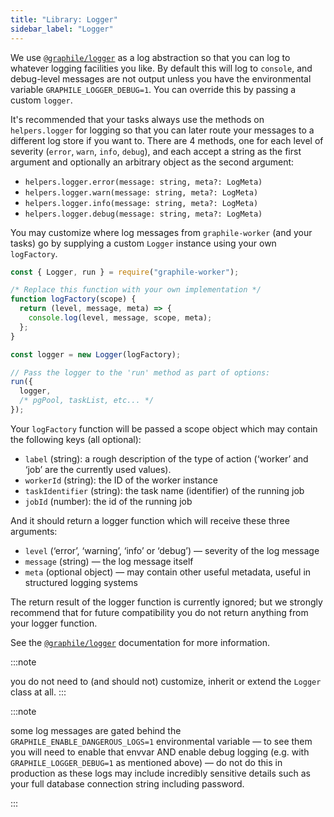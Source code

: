 ```yaml
---
title: "Library: Logger"
sidebar_label: "Logger"
---
```


We use [`@graphile/logger`](https://github.com/graphile/logger) as a log
abstraction so that you can log to whatever logging facilities you like. By
default this will log to `console`, and debug-level messages are not output
unless you have the environmental variable `GRAPHILE_LOGGER_DEBUG=1`. You can
override this by passing a custom `logger`.

It&apos;s recommended that your tasks always use the methods on `helpers.logger`
for logging so that you can later route your messages to a different log store
if you want to. There are 4 methods, one for each level of severity (`error`,
`warn`, `info`, `debug`), and each accept a string as the first argument and
optionally an arbitrary object as the second argument:

- `helpers.logger.error(message: string, meta?: LogMeta)`
- `helpers.logger.warn(message: string, meta?: LogMeta)`
- `helpers.logger.info(message: string, meta?: LogMeta)`
- `helpers.logger.debug(message: string, meta?: LogMeta)`

You may customize where log messages from `graphile-worker` (and your tasks) go
by supplying a custom `Logger` instance using your own `logFactory`.

```js
const { Logger, run } = require("graphile-worker");

/* Replace this function with your own implementation */
function logFactory(scope) {
  return (level, message, meta) => {
    console.log(level, message, scope, meta);
  };
}

const logger = new Logger(logFactory);

// Pass the logger to the 'run' method as part of options:
run({
  logger,
  /* pgPool, taskList, etc... */
});
```

Your `logFactory` function will be passed a scope object which may contain the
following keys (all optional):

- `label` (string): a rough description of the type of action
  (&lsquo;worker&rsquo; and &lsquo;job&rsquo; are the currently used values).
- `workerId` (string): the ID of the worker instance
- `taskIdentifier` (string): the task name (identifier) of the running job
- `jobId` (number): the id of the running job

And it should return a logger function which will receive these three arguments:

- `level` (&lsquo;error&rsquo;, &lsquo;warning&rsquo;, &lsquo;info&rsquo; or
  &lsquo;debug&rsquo;) &mdash; severity of the log message
- `message` (string) &mdash; the log message itself
- `meta` (optional object) &mdash; may contain other useful metadata, useful in
  structured logging systems

The return result of the logger function is currently ignored; but we strongly
recommend that for future compatibility you do not return anything from your
logger function.

See the [`@graphile/logger`](https://github.com/graphile/logger) documentation
for more information.

:::note

you do not need to (and should not) customize, inherit or extend the `Logger`
class at all. :::

:::note

some log messages are gated behind the `GRAPHILE_ENABLE_DANGEROUS_LOGS=1`
environmental variable &mdash; to see them you will need to enable that envvar
AND enable debug logging (e.g. with `GRAPHILE_LOGGER_DEBUG=1` as mentioned
above) &mdash; do not do this in production as these logs may include incredibly
sensitive details such as your full database connection string including
password.

:::
